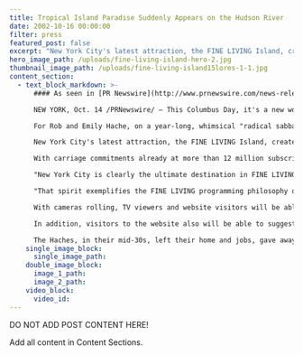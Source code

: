 ```yaml
---
title: Tropical Island Paradise Suddenly Appears on the Hudson River
date: 2002-10-16 00:00:00
filter: press
featured_post: false
excerpt: "New York City's latest attraction, the FINE LIVING Island, created by  Scripps Networks' newest network and website, embodies the FINE LIVING brand  philosophy: \"Live like you mean it.\"  With a heated hut and plenty of  amenities on their own 5,400 square-foot private island, Rob and Emily Hache  and their dog Dudley clearly have no intention of roughing it as \"survivors.\""
hero_image_path: /uploads/fine-living-island-hero-2.jpg
thumbnail_image_path: /uploads/fine-living-island15lores-1-1.jpg
content_section:
  - text_block_markdown: >-
      #### As seen in [PR Newswire](http://www.prnewswire.com/news-releases/new-yorkers-sight-new-world-of-fine-living-on-columbus-day-as-tropical-island-paradise-suddenly-appears-on-the-hudson-river-76225052.html):

      NEW YORK, Oct. 14 /PRNewswire/ – This Columbus Day, it's a new world of FINE LIVING for all New Yorkers who witness a tropical island paradise appear on the Hudson River as New York City's "sixth borough."

      For Rob and Emily Hache, on a year-long, whimsical "radical sabbatical" in search of the spirit and soul of America, this is the quintessential stop on their nationwide journey. The Haches' captivating adventures are now being chronicled on the FINE LIVING network and on FineLiving.com.

      New York City's latest attraction, the FINE LIVING Island, created by Scripps Networks' newest network and website, embodies the FINE LIVING brand philosophy: "Live like you mean it." With a heated hut and plenty of amenities on their own 5,400 square-foot private island, Rob and Emily Hache and their dog Dudley clearly have no intention of roughing it as "survivors." They'll be enjoying the good life – and encouraging New Yorkers to share in that FINE LIVING spirit – during their stay on their own private island Monday, Oct. 14 (Columbus Day holiday) through Thursday, Oct. 17. Scripps Networks, FINE LIVING and the Haches also will be on the island to celebrate the channel's debut in New York City on Time Warner Cable (channel 144).

      With carriage commitments already at more than 12 million subscribers since FINE LIVING began its rollout in March 2002 – including DIRECTV (channel 232) – the network ranks among the fastest-growing in the industry. Its companion web site, FineLiving.com , is also achieving prominence as an empowering resource to save time and money, offering useful and entertaining lifestyle information.

      "New York City is clearly the ultimate destination in FINE LIVING's quest to explore the heart and soul of America," Ken Solomon, president of FINE LIVING, commented. "Here at the crossroads of the world, New Yorkers pride themselves on living life like they mean it. On Fifth Avenue, on Broadway and throughout the boroughs, New Yorkers pursue an unrivalled passion for quality that transcends income level and reflects the mosaic of lifestyles there."

      "That spirit exemplifies the FINE LIVING programming philosophy on our network, the extensive lifestyle resources on our website and now the Haches' unique adventure on their own private island paradise on the Hudson River under the gaze of the Statue of Liberty," Solomon added.

      With cameras rolling, TV viewers and website visitors will be able to enjoy the island adventure along with Rob, Emily and Dudley. A digital photo album, online journal and interactive road map also will be available at FineLiving.com.

      In addition, visitors to the website also will be able to suggest subsequent stops for the Haches once they leave the island. The New York adventure is the latest stop for Rob and Emily Hache's "Found in America: A Cross-Country Radical Sabbatical," a popular short-form original series on the FINE LIVING network.

      The Haches, in their mid-30s, left their home and jobs, gave away their belongings and embarked on their quest.
    single_image_block:
      single_image_path:
    double_image_block:
      image_1_path:
      image_2_path:
    video_block:
      video_id:
---
```



DO NOT ADD POST CONTENT HERE!

Add all content in Content Sections.